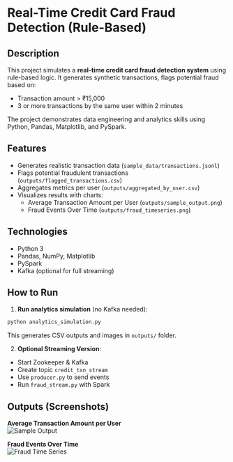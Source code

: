
# Real-Time Credit Card Fraud Detection (Rule-Based)

## Description
This project simulates a **real-time credit card fraud detection system** using rule-based logic. 
It generates synthetic transactions, flags potential fraud based on:
- Transaction amount > ₹15,000
- 3 or more transactions by the same user within 2 minutes

The project demonstrates data engineering and analytics skills using Python, Pandas, Matplotlib, and PySpark.

## Features
- Generates realistic transaction data (`sample_data/transactions.jsonl`)
- Flags potential fraudulent transactions (`outputs/flagged_transactions.csv`)
- Aggregates metrics per user (`outputs/aggregated_by_user.csv`)
- Visualizes results with charts:
    - Average Transaction Amount per User (`outputs/sample_output.png`)
    - Fraud Events Over Time (`outputs/fraud_timeseries.png`)

## Technologies
- Python 3
- Pandas, NumPy, Matplotlib
- PySpark
- Kafka (optional for full streaming)

## How to Run
1. **Run analytics simulation** (no Kafka needed):
```bash
python analytics_simulation.py
```
This generates CSV outputs and images in `outputs/` folder.

2. **Optional Streaming Version**:
- Start Zookeeper & Kafka
- Create topic `credit_txn_stream`
- Use `producer.py` to send events
- Run `fraud_stream.py` with Spark

## Outputs (Screenshots)
**Average Transaction Amount per User**  
![Sample Output](outputs/sample_output.png)

**Fraud Events Over Time**  
![Fraud Time Series](outputs/fraud_timeseries.png)

